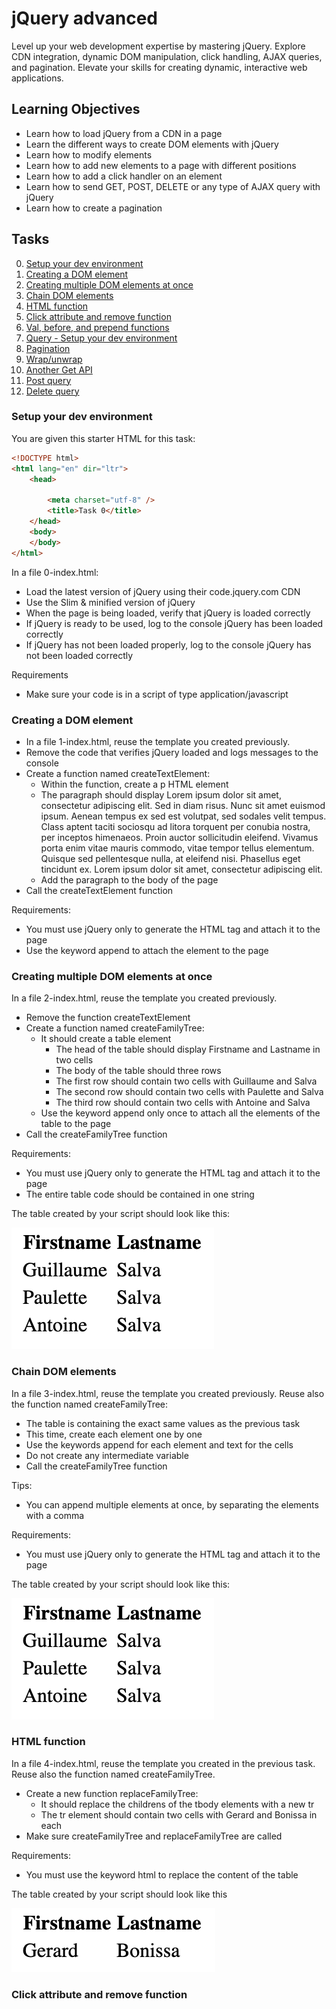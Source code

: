 # jQuery advanced
Level up your web development expertise by mastering jQuery. Explore CDN integration, dynamic DOM manipulation, click handling, AJAX queries, and pagination. Elevate your skills for creating dynamic, interactive web applications.

## Learning Objectives
- Learn how to load jQuery from a CDN in a page
- Learn the different ways to create DOM elements with jQuery
- Learn how to modify elements
- Learn how to add new elements to a page with different positions
- Learn how to add a click handler on an element
- Learn how to send GET, POST, DELETE or any type of AJAX query with jQuery
- Learn how to create a pagination

## Tasks
0. [Setup your dev environment](#Setup-your-dev-environment)
1. [Creating a DOM element](#Creating-a-DOM-element)
2. [Creating multiple DOM elements at once](#Creating-multiple-DOM-elements-at-once)
3. [Chain DOM elements](#Chain-DOM-elements)
4. [HTML function](#HTML-function)
5. [Click attribute and remove function](#Click-attribute-and-remove-function)
6. [Val, before, and prepend functions](#val-before)
7. [Query - Setup your dev environment](#query-setup)
8. [Pagination](#Pagination)
9. [Wrap/unwrap](#Wrap/unwrap)
10. [Another Get API](#Another-Get-API)
11. [Post query](#Post-query)
12. [Delete query](#Delete-query)

### Setup your dev environment
You are given this starter HTML for this task:

```html
<!DOCTYPE html>
<html lang="en" dir="ltr">
    <head>

        <meta charset="utf-8" />
        <title>Task 0</title>
    </head>
    <body>
    </body>
</html>
```

In a file 0-index.html:
- Load the latest version of jQuery using their code.jquery.com CDN
- Use the Slim & minified version of jQuery
- When the page is being loaded, verify that jQuery is loaded correctly
- If jQuery is ready to be used, log to the console jQuery has been loaded correctly
- If jQuery has not been loaded properly, log to the console jQuery has not been loaded correctly

Requirements
- Make sure your code is in a script of type application/javascript

### Creating a DOM element
- In a file 1-index.html, reuse the template you created previously.
- Remove the code that verifies jQuery loaded and logs messages to the console
- Create a function named createTextElement:
    - Within the function, create a p HTML element
    - The paragraph should display Lorem ipsum dolor sit amet, consectetur adipiscing elit. Sed in diam risus. Nunc sit amet euismod ipsum. Aenean tempus ex sed est volutpat, sed sodales velit tempus. Class aptent taciti sociosqu ad litora torquent per conubia nostra, per inceptos himenaeos. Proin auctor sollicitudin eleifend. Vivamus porta enim vitae mauris commodo, vitae tempor tellus elementum. Quisque sed pellentesque nulla, at eleifend nisi. Phasellus eget tincidunt ex. Lorem ipsum dolor sit amet, consectetur adipiscing elit.
    - Add the paragraph to the body of the page
- Call the createTextElement function

Requirements:
- You must use jQuery only to generate the HTML tag and attach it to the page
- Use the keyword append to attach the element to the page

### Creating multiple DOM elements at once
In a file 2-index.html, reuse the template you created previously.
- Remove the function createTextElement
- Create a function named createFamilyTree:
    - It should create a table element
        - The head of the table should display Firstname and Lastname in two cells
        - The body of the table should three rows
        - The first row should contain two cells with Guillaume and Salva
        - The second row should contain two cells with Paulette and Salva
        - The third row should contain two cells with Antoine and Salva
    - Use the keyword append only once to attach all the elements of the table to the page
- Call the createFamilyTree function

Requirements:
- You must use jQuery only to generate the HTML tag and attach it to the page
- The entire table code should be contained in one string

The table created by your script should look like this:

![task2-image](images/task-2.png)

### Chain DOM elements
In a file 3-index.html, reuse the template you created previously. Reuse also the function named createFamilyTree:
- The table is containing the exact same values as the previous task
- This time, create each element one by one
- Use the keywords append for each element and text for the cells
- Do not create any intermediate variable
- Call the createFamilyTree function

Tips:
- You can append multiple elements at once, by separating the elements with a comma

Requirements:
- You must use jQuery only to generate the HTML tag and attach it to the page

The table created by your script should look like this:

![task2-image](images/task-2.png)

### HTML function
In a file 4-index.html, reuse the template you created in the previous task. Reuse also the function named createFamilyTree.
- Create a new function replaceFamilyTree:
    - It should replace the childrens of the tbody elements with a new tr
    - The tr element should contain two cells with Gerard and Bonissa in each
- Make sure createFamilyTree and replaceFamilyTree are called

Requirements:
- You must use the keyword html to replace the content of the table

The table created by your script should look like this

![task4-image](images/task4.png)

### Click attribute and remove function